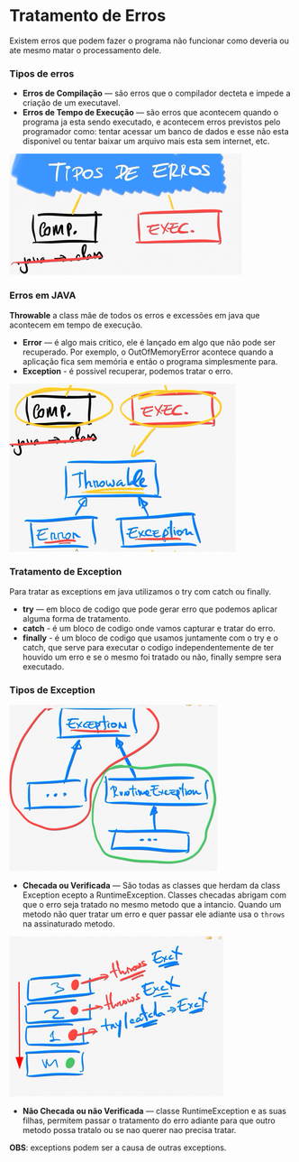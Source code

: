 # Tratamento de Erros

Existem erros que podem fazer o programa não funcionar como deveria ou ate mesmo matar o processamento dele.

### Tipos de erros

- **Erros de Compilação** — são erros que o compilador decteta e impede a criação de um executavel.
- **Erros de Tempo de Execução** — são erros que acontecem quando o programa ja esta sendo executado, e acontecem erros previstos pelo programador como: tentar acessar um banco de dados e esse não esta disponivel ou tentar baixar um arquivo mais esta sem internet, etc.

![](.images/7859ef91.png)

### Erros em JAVA

**Throwable** a class mãe de todos os erros e excessões em java que acontecem em tempo de execução.

- **Error** — é algo mais critico, ele é lançado em algo que não pode ser recuperado. Por exemplo, o OutOfMemoryError acontece quando a aplicação fica sem memória e então o programa simplesmente para.
- **Exception** - é possivel recuperar, podemos tratar o erro.

![](.images/56f65a19.png)

### Tratamento de Exception

Para tratar as exceptions em java utilizamos o try com catch ou finally.

- **try** — em bloco de codigo que pode gerar erro que podemos aplicar alguma forma de tratamento.
- **catch** - é um bloco de codigo onde vamos capturar e tratar do erro.
- **finally** - é um bloco de codigo que usamos juntamente com o try e o catch, que serve para executar o codigo independentemente de ter houvido um erro e  se o mesmo foi tratado ou não, finally sempre sera executado.   

### Tipos de Exception

![](.images/88907d47.png)

- **Checada ou Verificada** — São todas as classes que herdam da class Exception ecepto a RuntimeException. Classes checadas abrigam com que o erro seja tratado no mesmo metodo que a intancio. Quando um metodo não quer tratar um erro e quer passar ele adiante usa o `throws` na assinaturado metodo.

![image.png](.images/image.png)

- **Não Checada ou não Verificada** — classe RuntimeException e as suas filhas, permitem passar o tratamento do erro adiante para que outro metodo possa tratalo ou se nao querer nao precisa tratar.


**OBS**: exceptions podem ser a causa de outras exceptions.
